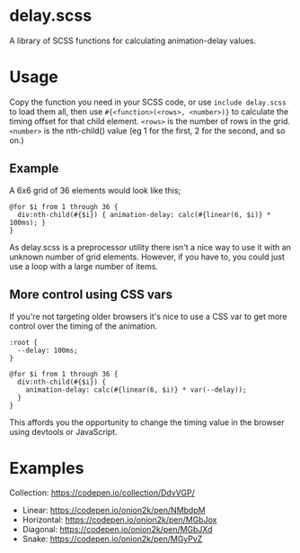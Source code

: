 # delay.scss

A library of SCSS functions for calculating animation-delay values.

# Usage

Copy the function you need in your SCSS code, or use `include delay.scss` to load them all, then use `#{<function>(<rows>, <number>)}` to calculate the timing offset for that child element. `<rows>` is the number of rows in the grid. `<number>` is the nth-child() value (eg 1 for the first, 2 for the second, and so on.)

## Example

A 6x6 grid of 36 elements would look like this;

```
@for $i from 1 through 36 {
  div:nth-child(#{$i}) { animation-delay: calc(#{linear(6, $i)} * 100ms); }
}
```

As delay.scss is a preprocessor utility there isn't a nice way to use it with an unknown number of grid elements. However, if you have to, you could just use a loop with a large number of items.

## More control using CSS vars

If you're not targeting older browsers it's nice to use a CSS var to get more control over the timing of the animation.

```
:root {
  --delay: 100ms;
}

@for $i from 1 through 36 {
  div:nth-child(#{$i}) {
    animation-delay: calc(#{linear(6, $i)} * var(--delay));
  }
}
```

This affords you the opportunity to change the timing value in the browser using devtools or JavaScript.

# Examples

Collection: https://codepen.io/collection/DdvVGP/

* Linear: https://codepen.io/onion2k/pen/NMbdpM
* Horizontal: https://codepen.io/onion2k/pen/MGbJox
* Diagonal: https://codepen.io/onion2k/pen/MGbJXd
* Snake: https://codepen.io/onion2k/pen/MGyPvZ
